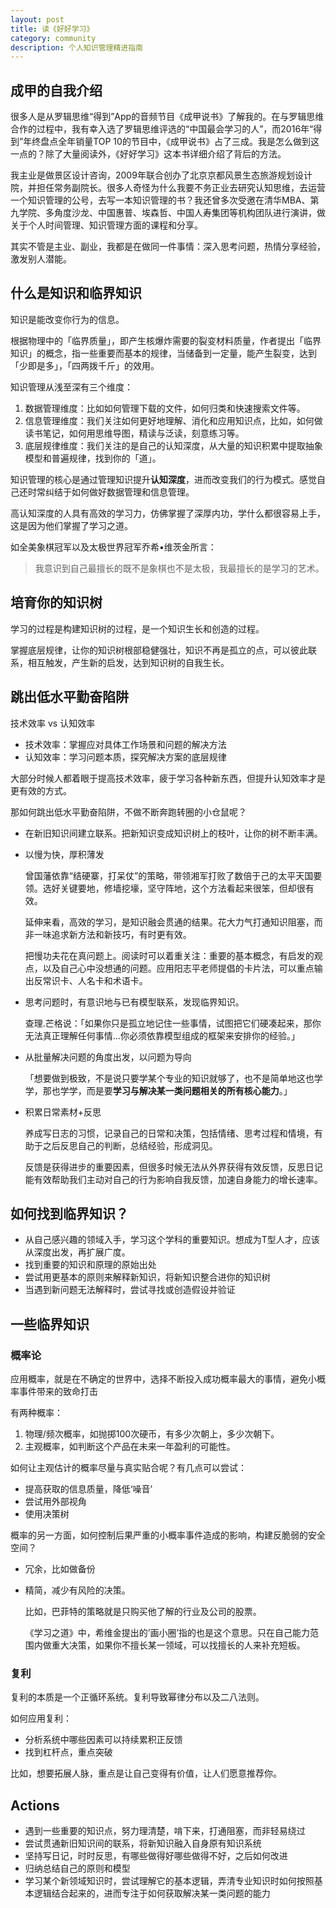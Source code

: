 ```yaml
---
layout: post
title: 读《好好学习》
category: community
description: 个人知识管理精进指南
---
```


## 成甲的自我介绍

很多人是从罗辑思维“得到”App的音频节目《成甲说书》了解我的。在与罗辑思维合作的过程中，我有幸入选了罗辑思维评选的“中国最会学习的人”，而2016年“得到”年终盘点全年销量TOP 10的节目中，《成甲说书》占了三成。我是怎么做到这一点的？除了大量阅读外，《好好学习》这本书详细介绍了背后的方法。

我主业是做景区设计咨询，2009年联合创办了北京京都风景生态旅游规划设计院，并担任常务副院长。很多人奇怪为什么我要不务正业去研究认知思维，去运营一个知识管理的公号，去写一本知识管理的书？我还曾多次受邀在清华MBA、第九学院、多角度沙龙、中国惠普、埃森哲、中国人寿集团等机构团队进行演讲，做关于个人时间管理、知识管理方面的课程和分享。

其实不管是主业、副业，我都是在做同一件事情：深入思考问题，热情分享经验，激发别人潜能。

## 什么是知识和临界知识

知识是能改变你行为的信息。

根据物理中的「临界质量」，即产生核爆炸需要的裂变材料质量，作者提出「临界知识」的概念，指一些重要而基本的规律，当储备到一定量，能产生裂变，达到「少即是多」，「四两拨千斤」的效用。

知识管理从浅至深有三个维度：

1. 数据管理维度：比如如何管理下载的文件，如何归类和快速搜索文件等。
2. 信息管理维度：我们关注如何更好地理解、消化和应用知识点，比如，如何做读书笔记，如何用思维导图，精读与泛读，刻意练习等。
3. 底层规律维度：我们关注的是自己的认知深度，从大量的知识积累中提取抽象模型和普遍规律，找到你的「道」。

知识管理的核心是通过管理知识提升**认知深度**，进而改变我们的行为模式。感觉自己还时常纠结于如何做好数据管理和信息管理。

高认知深度的人具有高效的学习力，仿佛掌握了深厚内功，学什么都很容易上手，这是因为他们掌握了学习之道。

如全美象棋冠军以及太极世界冠军乔希•维茨金所言：

> 我意识到自己最擅长的既不是象棋也不是太极，我最擅长的是学习的艺术。

## 培育你的知识树

学习的过程是构建知识树的过程，是一个知识生长和创造的过程。

掌握底层规律，让你的知识树根部稳健强壮，知识不再是孤立的点，可以彼此联系，相互触发，产生新的启发，达到知识树的自我生长。

## 跳出低水平勤奋陷阱

技术效率 vs 认知效率

* 技术效率：掌握应对具体工作场景和问题的解决方法
* 认知效率：学习问题本质，探究解决方案的底层规律

大部分时候人都着眼于提高技术效率，疲于学习各种新东西，但提升认知效率才是更有效的方式。

那如何跳出低水平勤奋陷阱，不做不断奔跑转圈的小仓鼠呢？

* 在新旧知识间建立联系。把新知识变成知识树上的枝叶，让你的树不断丰满。
* 以慢为快，厚积薄发

    曾国藩依靠“结硬寨，打呆仗”的策略，带领湘军打败了数倍于己的太平天国要领。选好关键要地，修墙挖壕，坚守阵地，这个方法看起来很笨，但却很有效。

    延伸来看，高效的学习，是知识融会贯通的结果。花大力气打通知识阻塞，而非一味追求新方法和新技巧，有时更有效。

    把慢功夫花在真问题上。阅读时可以着重关注：重要的基本概念，有启发的观点，以及自己心中没想通的问题。应用阳志平老师提倡的卡片法，可以重点输出反常识卡、人名卡和术语卡。


* 思考问题时，有意识地与已有模型联系，发现临界知识。

    查理.芒格说：「如果你只是孤立地记住一些事情，试图把它们硬凑起来，那你无法真正理解任何事情...你必须依靠模型组成的框架来安排你的经验。」

* 从批量解决问题的角度出发，以问题为导向

    「想要做到极致，不是说只要学某个专业的知识就够了，也不是简单地这也学学，那也学学，而是要**学习与解决某一类问题相关的所有核心能力**。」

* 积累日常素材+反思

    养成写日志的习惯，记录自己的日常和决策，包括情绪、思考过程和情境，有助于之后反思自己的判断，总结经验，形成洞见。

    反馈是获得进步的重要因素，但很多时候无法从外界获得有效反馈，反思日记能有效帮助我们主动对自己的行为影响自我反馈，加速自身能力的增长速率。

## 如何找到临界知识？

* 从自己感兴趣的领域入手，学习这个学科的重要知识。想成为T型人才，应该从深度出发，再扩展广度。
* 找到重要的知识和原理的原始出处
* 尝试用更基本的原则来解释新知识，将新知识整合进你的知识树
* 当遇到新问题无法解释时，尝试寻找或创造假设并验证

## 一些临界知识

### 概率论

应用概率，就是在不确定的世界中，选择不断投入成功概率最大的事情，避免小概率事件带来的致命打击

有两种概率：

1. 物理/频次概率，如抛掷100次硬币，有多少次朝上，多少次朝下。
2. 主观概率，如判断这个产品在未来一年盈利的可能性。

如何让主观估计的概率尽量与真实贴合呢？有几点可以尝试：

* 提高获取的信息质量，降低‘噪音’
* 尝试用外部视角
* 使用决策树

概率的另一方面，如何控制后果严重的小概率事件造成的影响，构建反脆弱的安全空间？

* 冗余，比如做备份
* 精简，减少有风险的决策。

    比如，巴菲特的策略就是只购买他了解的行业及公司的股票。

    《学习之道》中，希维金提出的’画小圈’指的也是这个意思。只在自己能力范围内做重大决策，如果你不擅长某一领域，可以找擅长的人来补充短板。

### 复利

复利的本质是一个正循环系统。复利导致幂律分布以及二八法则。

如何应用复利：

* 分析系统中哪些因素可以持续累积正反馈
* 找到杠杆点，重点突破

比如，想要拓展人脉，重点是让自己变得有价值，让人们愿意推荐你。

## Actions

* 遇到一些重要的知识点，努力理清楚，啃下来，打通阻塞，而非轻易绕过
* 尝试贯通新旧知识间的联系，将新知识融入自身原有知识系统
* 坚持写日记，时时反思，有哪些做得好哪些做得不好，之后如何改进
* 归纳总结自己的原则和模型
* 学习某个新领域知识时，尝试理解它的基本逻辑，弄清专业知识时如何按照基本逻辑结合起来的，进而专注于如何获取解决某一类问题的能力
